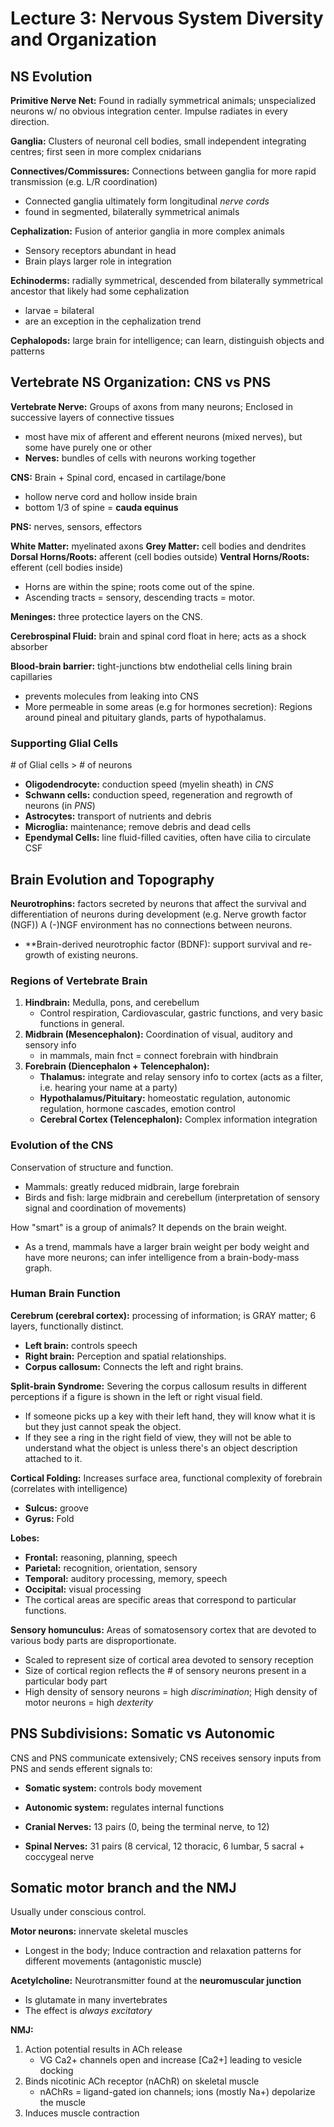 # Lecture 3: Nervous System Diversity and Organization

## NS Evolution

**Primitive Nerve Net:** Found in radially symmetrical animals; unspecialized neurons w/ no obvious integration center. Impulse radiates in every direction.

**Ganglia:** Clusters of neuronal cell bodies, small independent integrating centres; first seen in more complex cnidarians

**Connectives/Commissures:** Connections between ganglia for more rapid transmission (e.g. L/R coordination)
* Connected ganglia ultimately form longitudinal *nerve cords*
* found in segmented, bilaterally symmetrical animals

**Cephalization:** Fusion of anterior ganglia in more complex animals
* Sensory receptors abundant in head
* Brain plays larger role in integration

**Echinoderms:** radially symmetrical, descended from bilaterally symmetrical ancestor that likely had some cephalization 
* larvae = bilateral
* are an exception in the cephalization trend

**Cephalopods:** large brain for intelligence; can learn, distinguish objects and patterns

## Vertebrate NS Organization: CNS vs PNS

**Vertebrate Nerve:** Groups of axons from many neurons; Enclosed in successive layers  of connective tissues
* most have mix of afferent and efferent neurons (mixed nerves), but some have purely one or other
* **Nerves:** bundles of cells with neurons working together

**CNS:** Brain + Spinal cord, encased in cartilage/bone
* hollow nerve cord and hollow inside brain
* bottom 1/3 of spine = **cauda equinus**

**PNS:** nerves, sensors, effectors

**White Matter:** myelinated axons
**Grey Matter:** cell bodies and dendrites
**Dorsal Horns/Roots:** afferent (cell bodies outside)
**Ventral Horns/Roots:** efferent (cell bodies inside)
* Horns are within the spine; roots come out of the spine.
* Ascending tracts = sensory, descending tracts = motor.

**Meninges:** three protectice layers on the CNS.

**Cerebrospinal Fluid:** brain and spinal cord float in here; acts as a shock absorber

**Blood-brain barrier:** tight-junctions btw endothelial cells lining  brain capillaries
* prevents molecules from leaking into CNS
* More permeable in  some areas (e.g for  hormones secretion): Regions around pineal and pituitary glands, parts of hypothalamus.

### Supporting Glial Cells
\# of Glial cells > # of neurons
* **Oligodendrocyte:** conduction speed  (myelin sheath) in *CNS*
* **Schwann cells:** conduction speed, regeneration and regrowth of neurons (in *PNS*)
* **Astrocytes:** transport of nutrients and debris
* **Microglia:** maintenance; remove debris and dead cells
* **Ependymal Cells:** line fluid-filled cavities, often have cilia to circulate CSF

## Brain Evolution and Topography
**Neurotrophins:** factors secreted by neurons that affect the survival and differentiation of neurons during development (e.g. Nerve  growth factor (NGF)) A (-)NGF environment has no connections between neurons.
* **Brain-derived neurotrophic factor (BDNF): support survival and re-growth of existing neurons. 

### Regions of Vertebrate Brain
1) **Hindbrain:** Medulla, pons, and cerebellum
   * Control respiration, Cardiovascular, gastric functions, and very basic functions in general.
2) **Midbrain (Mesencephalon):** Coordination of visual, auditory and sensory info 
   * in mammals, main fnct = connect forebrain with hindbrain
3) **Forebrain (Diencephalon + Telencephalon):** 
   * **Thalamus:** integrate and relay sensory info to cortex (acts as  a filter, i.e. hearing your name at a party)
   * **Hypothalamus/Pituitary:** homeostatic regulation, autonomic regulation, hormone cascades, emotion control
   * **Cerebral Cortex (Telencephalon):** Complex information integration

### Evolution of the CNS
Conservation of structure and function.
* Mammals: greatly reduced midbrain, large forebrain
* Birds and fish: large midbrain and cerebellum (interpretation of sensory signal and coordination of movements)

How "smart" is a group of animals? It depends on the brain weight.
* As a trend, mammals have a larger brain weight per body weight and have more neurons; can infer intelligence from a brain-body-mass graph.

### Human Brain Function
**Cerebrum (cerebral cortex):** processing of information; is GRAY matter; 6 layers, functionally distinct.
* **Left brain:** controls speech
* **Right brain:** Perception and spatial relationships.
* **Corpus callosum:** Connects the left and right brains.

**Split-brain Syndrome:** Severing the corpus callosum results in different perceptions if a figure is shown in the left or right visual field.
* If someone picks up a key with their left hand, they will know what it is but they just cannot speak the object.
* If they see a ring in the right field of view, they will not be able to understand what the object is unless there's an object description attached to it.

**Cortical Folding:** Increases surface area, functional complexity of forebrain  (correlates with intelligence)
* **Sulcus:** groove
* **Gyrus:** Fold

**Lobes:**
* **Frontal:** reasoning, planning,  speech
* **Parietal:** recognition,  orientation, sensory
* **Temporal:** auditory  processing, memory, speech
* **Occipital:** visual processing
* The cortical areas are specific areas that correspond to particular functions.

**Sensory homunculus:** Areas of somatosensory cortex that are devoted to various body parts are disproportionate.
* Scaled to represent size of  cortical area devoted to  sensory reception
* Size of cortical region  reflects the # of sensory  neurons present in a  particular body part
* High density of sensory neurons = high *discrimination*; High density of motor neurons = high *dexterity*

## PNS Subdivisions: Somatic vs Autonomic

CNS and PNS communicate extensively; CNS receives sensory inputs from PNS and sends efferent signals to:
* **Somatic system:** controls body movement
* **Autonomic system:** regulates internal functions

* **Cranial Nerves:** 13 pairs (0, being the terminal nerve, to 12)
* **Spinal Nerves:** 31 pairs (8 cervical, 12 thoracic, 6 lumbar, 5 sacral + coccygeal nerve

## Somatic motor branch and the NMJ
Usually under conscious control.

**Motor neurons:** innervate skeletal muscles
* Longest in the body; Induce contraction and relaxation patterns for different movements (antagonistic muscle)

**Acetylcholine:** Neurotransmitter found at the **neuromuscular junction**
* Is glutamate in many invertebrates
* The effect is *always excitatory*

**NMJ:**
1) Action potential results in ACh release
   * VG Ca2+ channels open and increase [Ca2+] leading to vesicle docking
2) Binds nicotinic ACh receptor (nAChR) on skeletal muscle
   * nAChRs = ligand-gated ion channels; ions (mostly Na+) depolarize the muscle
3) Induces muscle contraction
